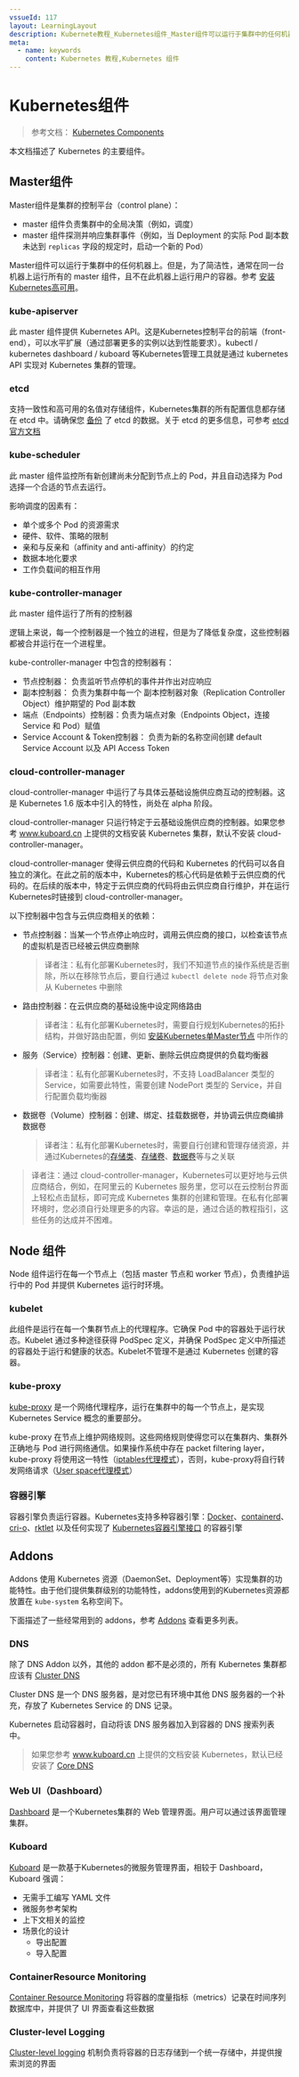 ```yaml
---
vssueId: 117
layout: LearningLayout
description: Kubernete教程_Kubernetes组件_Master组件可以运行于集群中的任何机器上。但是，为了简洁性，通常在同一台机器上运行所有的 master 组件，且不在此机器上运行用户的容器
meta:
  - name: keywords
    content: Kubernetes 教程,Kubernetes 组件
---
```


# Kubernetes组件

<AdSenseTitle/>

> 参考文档： [Kubernetes Components](https://kubernetes.io/docs/concepts/overview/components/)

本文档描述了 Kubernetes 的主要组件。

## Master组件

Master组件是集群的控制平台（control plane）：
* master 组件负责集群中的全局决策（例如，调度）
* master 组件探测并响应集群事件（例如，当 Deployment 的实际 Pod 副本数未达到 `replicas` 字段的规定时，启动一个新的 Pod）

Master组件可以运行于集群中的任何机器上。但是，为了简洁性，通常在同一台机器上运行所有的 master 组件，且不在此机器上运行用户的容器。参考 [安装Kubernetes高可用](/install/install-kubernetes.html)。

### kube-apiserver

此 master 组件提供 Kubernetes API。这是Kubernetes控制平台的前端（front-end），可以水平扩展（通过部署更多的实例以达到性能要求）。kubectl / kubernetes dashboard / kuboard 等Kubernetes管理工具就是通过 kubernetes API 实现对 Kubernetes 集群的管理。

### etcd

支持一致性和高可用的名值对存储组件，Kubernetes集群的所有配置信息都存储在 etcd 中。请确保您 [备份](https://kubernetes.io/docs/tasks/administer-cluster/configure-upgrade-etcd/#backing-up-an-etcd-cluster) 了 etcd 的数据。关于 etcd 的更多信息，可参考 [etcd 官方文档](https://etcd.io/docs/)

### kube-scheduler

此 master 组件监控所有新创建尚未分配到节点上的 Pod，并且自动选择为 Pod 选择一个合适的节点去运行。

影响调度的因素有：
* 单个或多个 Pod 的资源需求
* 硬件、软件、策略的限制
* 亲和与反亲和（affinity and anti-affinity）的约定
* 数据本地化要求
* 工作负载间的相互作用

### kube-controller-manager

此 master 组件运行了所有的控制器
<!-- FIXME: controller的链接 -->

逻辑上来说，每一个控制器是一个独立的进程，但是为了降低复杂度，这些控制器都被合并运行在一个进程里。

kube-controller-manager 中包含的控制器有：
* 节点控制器： 负责监听节点停机的事件并作出对应响应
* 副本控制器： 负责为集群中每一个 副本控制器对象（Replication Controller Object）维护期望的 Pod 副本数
* 端点（Endpoints）控制器：负责为端点对象（Endpoints Object，连接 Service 和 Pod）赋值
* Service Account & Token控制器： 负责为新的名称空间创建 default Service Account 以及 API Access Token

### cloud-controller-manager

<!-- FIXME: cloud-controller-manager的链接 -->

cloud-controller-manager 中运行了与具体云基础设施供应商互动的控制器。这是 Kubernetes 1.6 版本中引入的特性，尚处在 alpha 阶段。

cloud-controller-manager 只运行特定于云基础设施供应商的控制器。如果您参考 www.kuboard.cn 上提供的文档安装 Kubernetes 集群，默认不安装 cloud-controller-manager。

cloud-controller-manager 使得云供应商的代码和 Kubernetes 的代码可以各自独立的演化。在此之前的版本中，Kubernetes的核心代码是依赖于云供应商的代码的。在后续的版本中，特定于云供应商的代码将由云供应商自行维护，并在运行Kubernetes时链接到 cloud-controller-manager。

以下控制器中包含与云供应商相关的依赖：
* 节点控制器：当某一个节点停止响应时，调用云供应商的接口，以检查该节点的虚拟机是否已经被云供应商删除
  > 译者注：私有化部署Kubernetes时，我们不知道节点的操作系统是否删除，所以在移除节点后，要自行通过 `kubectl delete node` 将节点对象从 Kubernetes 中删除
* 路由控制器：在云供应商的基础设施中设定网络路由
  > 译者注：私有化部署Kubernetes时，需要自行规划Kubernetes的拓扑结构，并做好路由配置，例如 [安装Kubernetes单Master节点](/install/install-k8s.html) 中所作的
* 服务（Service）控制器：创建、更新、删除云供应商提供的负载均衡器
  > 译者注：私有化部署Kubernetes时，不支持 LoadBalancer 类型的 Service，如需要此特性，需要创建 NodePort 类型的 Service，并自行配置负载均衡器
* 数据卷（Volume）控制器：创建、绑定、挂载数据卷，并协调云供应商编排数据卷
  > 译者注：私有化部署Kubernetes时，需要自行创建和管理存储资源，并通过Kubernetes的[存储类](/learning/k8s-intermediate/persistent/storage-class.html)、[存储卷](/learning/k8s-intermediate/persistent/pv.html)、[数据卷](/learning/k8s-intermediate/persistent/volume.html)等与之关联

> 译者注：通过 cloud-controller-manager，Kubernetes可以更好地与云供应商结合，例如，在阿里云的 Kubernetes 服务里，您可以在云控制台界面上轻松点击鼠标，即可完成 Kubernetes 集群的创建和管理。在私有化部署环境时，您必须自行处理更多的内容。幸运的是，通过合适的教程指引，这些任务的达成并不困难。


## Node 组件

Node 组件运行在每一个节点上（包括 master 节点和 worker 节点），负责维护运行中的 Pod 并提供 Kubernetes 运行时环境。

### kubelet

此组件是运行在每一个集群节点上的代理程序。它确保 Pod 中的容器处于运行状态。Kubelet 通过多种途径获得 PodSpec 定义，并确保 PodSpec 定义中所描述的容器处于运行和健康的状态。Kubelet不管理不是通过 Kubernetes 创建的容器。

### kube-proxy

[kube-proxy](/learning/k8s-intermediate/service/service-details.html#虚拟-ip-和服务代理) 是一个网络代理程序，运行在集群中的每一个节点上，是实现 Kubernetes Service 概念的重要部分。

kube-proxy 在节点上维护网络规则。这些网络规则使得您可以在集群内、集群外正确地与 Pod 进行网络通信。如果操作系统中存在 packet filtering layer，kube-proxy 将使用这一特性（[iptables代理模式](/learning/k8s-intermediate/service/service-details.html#iptables-代理模式)），否则，kube-proxy将自行转发网络请求（[User space代理模式](/learning/k8s-intermediate/service/service-details.html#user-space-代理模式)）

### 容器引擎

容器引擎负责运行容器。Kubernetes支持多种容器引擎：[Docker](http://www.docker.com/)、[containerd](https://containerd.io/)、[cri-o](https://cri-o.io/)、[rktlet](https://github.com/kubernetes-incubator/rktlet) 以及任何实现了 [Kubernetes容器引擎接口](https://github.com/kubernetes/community/blob/master/contributors/devel/sig-node/container-runtime-interface.md) 的容器引擎

## Addons

Addons 使用 Kubernetes 资源（DaemonSet、Deployment等）实现集群的功能特性。由于他们提供集群级别的功能特性，addons使用到的Kubernetes资源都放置在 `kube-system` 名称空间下。

下面描述了一些经常用到的 addons，参考 [Addons](https://kubernetes.io/docs/concepts/cluster-administration/addons/) 查看更多列表。

### DNS

除了 DNS Addon 以外，其他的 addon 都不是必须的，所有 Kubernetes 集群都应该有 [Cluster DNS](/learning/k8s-intermediate/service/dns.html)

Cluster DNS 是一个 DNS 服务器，是对您已有环境中其他 DNS 服务器的一个补充，存放了 Kubernetes Service 的 DNS 记录。

Kubernetes 启动容器时，自动将该 DNS 服务器加入到容器的 DNS 搜索列表中。

> 如果您参考 www.kuboard.cn 上提供的文档安装 Kubernetes，默认已经安装了 [Core DNS](https://coredns.io/)

### Web UI（Dashboard）

[Dashboard](https://kubernetes.io/docs/tasks/access-application-cluster/web-ui-dashboard/) 是一个Kubernetes集群的 Web 管理界面。用户可以通过该界面管理集群。

### Kuboard

[Kuboard](/install/install-dashboard.html) 是一款基于Kubernetes的微服务管理界面，相较于 Dashboard，Kuboard 强调：
* 无需手工编写 YAML 文件
* 微服务参考架构
* 上下文相关的监控
* 场景化的设计
  * 导出配置
  * 导入配置

### ContainerResource Monitoring

[Container Resource Monitoring](https://kubernetes.io/docs/tasks/debug-application-cluster/resource-usage-monitoring/) 将容器的度量指标（metrics）记录在时间序列数据库中，并提供了 UI 界面查看这些数据

<!-- FIXME -->

### Cluster-level Logging

[Cluster-level logging](https://kubernetes.io/docs/concepts/cluster-administration/logging/) 机制负责将容器的日志存储到一个统一存储中，并提供搜索浏览的界面

<!-- FIXME -->
